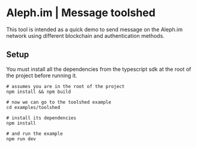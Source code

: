 # Aleph.im | Message toolshed

This tool is intended as a quick demo to send message on the Aleph.im network using different blockchain and authentication methods.

## Setup

You must install all the dependencies from the typescript sdk at the root of the project before running it.

```shell
# assumes you are in the root of the project
npm install && npm build

# now we can go to the toolshed example
cd examples/toolshed

# install its dependencies
npm install

# and run the example
npm run dev
```

